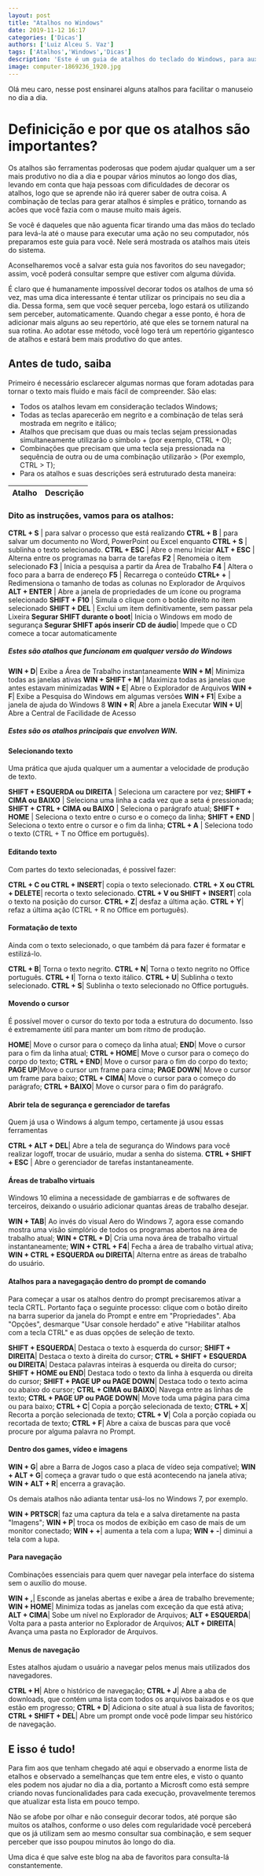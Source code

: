 ```yaml
---
layout: post
title: "Atalhos no Windows"
date: 2019-11-12 16:17
categories: ['Dicas']
authors: ['Luiz Alceu S. Vaz'] 
tags: ['Atalhos','Windows','Dicas']
description: 'Este é um guia de atalhos do teclado do Windows, para auxiliar na aceleração do manuseio no computador.'
image: computer-1869236_1920.jpg
---
```


Olá meu caro, nesse post ensinarei alguns atalhos para facilitar o manuseio no dia a dia.

# Definicição e por que os atalhos são importantes?
Os atalhos são ferramentas poderosas que podem ajudar qualquer um a ser mais produtivo no dia a dia e poupar vários minutos ao longo dos dias, levando em conta que haja pessoas com dificuldades de decorar os atalhos, logo que se aprende não irá querer saber de outra coisa. A combinação de teclas para gerar atalhos é simples e prático, tornando as acões que você fazia com o mause muito mais ágeis.

Se você é daqueles que não aguenta ficar tirando uma das mãos do teclado para levá-la até o mause para executar uma ação no seu computador, nós preparamos este guia para você. Nele será mostrada os atalhos mais úteis do sistema.

Aconselharemos você a salvar esta guia nos favoritos do seu navegador; assim, você poderá consultar sempre que estiver com alguma dúvida.

É claro que é humanamente impossível decorar todos os atalhos de uma só vez, mas uma dica interessante é tentar utilizar os principais no seu dia a dia. Dessa forma, sem que você sequer perceba, logo estará os utilizando sem perceber, automaticamente. Quando chegar a esse ponto, é hora de adicionar mais alguns ao seu repertório, até que eles se tornem natural na sua rotina. Ao adotar esse método, você logo terá um repertório gigantesco de atalhos e estará bem mais produtivo do que antes.

## Antes de tudo, saiba

Primeiro é necessário esclarecer algumas normas que foram adotadas para tornar o texto mais fluido e mais fácil de compreender. São elas:

- Todos os atalhos levam em consideração teclados Windows;
- Todas as teclas aparecerão em negrito e a combinação de telas será mostrada em negrito e itálico;
- Atalhos que precisam que duas ou mais teclas sejam pressionadas simultaneamente utilizarão o símbolo + (por exemplo, CTRL + O);
- Combinações que precisam que uma tecla seja pressionada na sequência de outra ou de uma combinação utilizarão > (Por exemplo, CTRL > T);
- Para os atalhos e suas descrições será estruturado desta maneira:

Atalho | Descrição 
------ | ------

### Dito as instruções, vamos para os atalhos:
	
**CTRL + S** | para salvar o processo que está realizando
**CTRL + B** | para salvar um documento no Word, PowerPoint ou Excel enquanto
**CTRL + S** | sublinha o texto selecionado.
**CTRL + ESC**		|	Abre o menu Iniciar
**ALT + ESC**		|	Alterna entre os programas na barra de tarefas
**F2**			|	Renomeia o item selecionado
**F3**			|	Inicia a pesquisa a partir da Área de Trabalho
**F4**			|	Altera o foco para a barra de endereço
**F5**			|	Recarrega o conteúdo
**CTRL+ +**		|	Redimensiona o tamanho de todas as colunas no Explorador de Arquivos
**ALT + ENTER**		|	Abre a janela de propriedades de um ícone ou programa selecionado
**SHIFT + F10**	| Simula o clique com o botão direito no item selecionado
**SHIFT + DEL**	| Exclui um item definitivamente, sem passar pela Lixeira
**Segurar SHIFT durante o boot**| Inicia o Windows em modo de segurança
**Segurar SHIFT após inserir CD de áudio**| Impede que o CD comece a tocar automaticamente

##### Estes são atalhos que funcionam em qualquer versão do Windows


**WIN + D**|	Exibe a Área de Trabalho instantaneamente
**WIN + M**|	Minimiza todas as janelas ativas
**WIN + SHIFT + M** | Maximiza todas as janelas que antes estavam minimizadas
**WIN + E**| Abre o Explorador de Arquivos
**WIN + F**| Exibe a Pesquisa do Windows em algumas versões
**WIN + F1**| Exibe a janela de ajuda do Windows 8
**WIN + R**| Abre a janela Executar
**WIN + U**| Abre a Central de Facilidade de Acesso

##### Estes são os atalhos principais que envolven WIN.


#### Selecionando texto
Uma prática que ajuda qualquer um a aumentar a velocidade de produção de texto.

 **SHIFT + ESQUERDA ou DIREITA** | Seleciona um caractere por vez;
 **SHIFT + CIMA ou BAIXO** | Seleciona uma linha a cada vez que a seta é pressionada;
 **SHIFT + CTRL + CIMA ou BAIXO** | Seleciona o parágrafo atual;
 **SHIFT + HOME** | Seleciona o texto entre o curso e o começo da linha;
 **SHIFT + END** | Seleciona o texto entre o cursor e o fim da linha;
 **CTRL + A** | Seleciona todo o texto (CTRL + T no Office em português).

#### Editando texto
Com partes do texto selecionadas, é possivel fazer:


 **CTRL + C ou CTRL + INSERT**| copia o texto selecionado.
 **CTRL + X ou CTRL + DELETE**| recorta o texto selecionado.
 **CTRL + V ou SHIFT + INSERT**| cola o texto na posição do cursor.
 **CTRL + Z**| desfaz a última ação.
 **CTRL + Y**| refaz a última ação (CTRL + R no Office em português).

#### Formatação de texto
Ainda com o texto selecionado, o que também dá para fazer é formatar e estilizá-lo.

 **CTRL + B**| Torna o texto negrito.
 **CTRL + N**| Torna o texto negrito no Office português.
 **CTRL + I**| Torna o texto itálico.
 **CTRL + U**| Sublinha o texto selecionado. 
 **CTRL + S**| Sublinha o texto selecionado no Office português.

#### Movendo o cursor
É possível mover o cursor do texto por toda a estrutura do documento. Isso é extremamente útil para manter um bom ritmo de produção.

 **HOME**| Move o cursor para o começo da linha atual;
 **END**| Move o cursor para o fim da linha atual;
 **CTRL + HOME**| Move o cursor para o começo do corpo do texto;
 **CTRL + END**| Move o cursor para o fim do corpo do texto;
 **PAGE UP**|Move o cursor um frame para cima;
 **PAGE DOWN**| Move o cursor um frame para baixo;
**CTRL + CIMA**| Move o cursor para o começo do parágrafo;
 **CTRL + BAIXO**| Move o cursor para o fim do parágrafo.

#### Abrir tela de segurança e gerenciador de tarefas
Quem já usa o Windows á algum tempo, certamente já usou essas ferramentas


 **CTRL + ALT + DEL**| Abre a tela de segurança do Windows para você realizar logoff, trocar de usuário, mudar a senha do sistema.
 **CTRL + SHIFT + ESC** | Abre o gerenciador de tarefas instantaneamente.

#### Áreas de trabalho virtuais
Windows 10 elimina a necessidade de gambiarras e de softwares de terceiros, deixando o usuário adicionar quantas áreas de trabalho desejar.

 **WIN + TAB**| Ao invés do visual Aero do Windows 7, agora esse comando mostra uma visão simplório de todos os programas abertos na área de trabalho atual;
 **WIN + CTRL + D**| Cria uma nova área de trabalho virtual instantaneamente;
**WIN + CTRL + F4**| Fecha a área de trabalho virtual ativa;
 **WIN + CTRL + ESQUERDA ou DIREITA**| Alterna entre as áreas de trabalho do usuário.

#### Atalhos para a navegagação dentro do prompt de comando
Para começar a usar os atalhos dentro do prompt precisaremos ativar a tecla CRTL. Portanto faça o seguinte processo: clique com o botão direito na barra superior da janela do Prompt e entre em "Propriedades". Aba "Opções", desmarque "Usar console herdado" e ative "Habilitar atalhos com a tecla CTRL" e as duas opções de seleção de texto.


**SHIFT + ESQUERDA**| Destaca o texto à esquerda do cursor;
 **SHIFT + DIREITA**| Destaca o texto à direita do cursor;
 **CTRL + SHIFT + ESQUERDA ou DIREITA**| Destaca palavras inteiras à esquerda ou direita do cursor;
 **SHIFT + HOME ou END**| Destaca todo o texto da linha à esquerda ou direita do cursor;
 **SHIFT + PAGE UP ou PAGE DOWN**| Destaca todo o texto acima ou abaixo do cursor;
 **CTRL + CIMA ou BAIXO**| Navega entre as linhas de texto;
 **CTRL + PAGE UP ou PAGE DOWN**| Move toda uma página para cima ou para baixo;
 **CTRL + C**| Copia a porção selecionada de texto;
 **CTRL + X**| Recorta a porção selecionada de texto;
 **CTRL + V**| Cola a porção copiada ou recortada de texto;
 **CTRL + F**| Abre a caixa de buscas para que você procure por alguma palavra no Prompt.


#### Dentro dos games, vídeo e imagens

**WIN + G**| abre a Barra de Jogos caso a placa de vídeo seja compatível;
 **WIN + ALT + G**| começa a gravar tudo o que está acontecendo na janela ativa;
 **WIN + ALT + R**| encerra a gravação.

Os demais atalhos não adianta tentar usá-los no Windows 7, por exemplo.

 **WIN + PRTSCR**| faz uma captura da tela e a salva diretamente na pasta "Imagens";
 **WIN + P**| troca os modos de exibição em caso de mais de um monitor conectado;
 **WIN + +**| aumenta a tela com a lupa;
 **WIN + -**| diminui a tela com a lupa.


#### Para navegação
Combinações essenciais para quem quer navegar pela interface do sistema sem o auxílio do mouse. 

 **WIN + ,**| Esconde as janelas abertas e exibe a área de trabalho brevemente;
 **WIN + HOME**| Minimiza todas as janelas com exceção da que está ativa;
 **ALT + CIMA**| Sobe um nível no Explorador de Arquivos;
 **ALT + ESQUERDA**| Volta para a pasta anterior no Explorador de Arquivos;
 **ALT + DIREITA**| Avança uma pasta no Explorador de Arquivos.


#### Menus de navegação
Estes atalhos ajudam o usuário a navegar pelos menus mais utilizados dos navegadores.

 **CTRL + H**| Abre o histórico de navegação;
 **CTRL + J**| Abre a aba de downloads, que contém uma lista com todos os arquivos baixados e os que estão em progresso;
 **CTRL + D**| Adiciona o site atual à sua lista de favoritos;
 **CTRL + SHIFT + DEL**| Abre um prompt onde você pode limpar seu histórico de navegação.


## E isso é tudo! 

Para fim aos que tenham chegado até aqui e observado a enorme lista de etalhos e observado a semelhanças que tem entre eles, e visto o quanto eles podem nos ajudar no dia a dia, portanto a Microsft como está sempre criando novas funcionalidades para cada execução, provavelmente teremos que atualizar esta lista em pouco tempo.

Não se afobe por olhar e não conseguir decorar todos, até porque são muitos os atalhos, conforme o uso deles com regularidade você perceberá que os já utilizam sem ao mesmo consultar sua combinação, e sem sequer perceber que isso poupou minutos ão longo do dia.

Uma dica é que salve este blog na aba de favoritos para consulta-lá constantemente.
